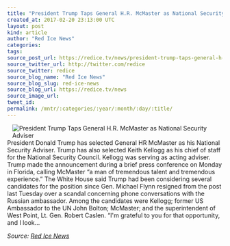 ```yaml
---
title: "President Trump Taps General H.R. McMaster as National Security Adviser"
created_at: 2017-02-20 23:13:00 UTC
layout: post
kind: article
author: "Red Ice News"
categories: 
tags: 
source_post_url: https://redice.tv/news/president-trump-taps-general-h-r-mcmaster-as-national-security-adviser
source_twitter_url: http://twitter.com/redice
source_twitter: redice
source_blog_name: "Red Ice News"
source_blog_slug: red-ice-news
source_blog_url: https://redice.tv/news
source_image_url: 
tweet_id:
permalink: /mntr/:categories/:year/:month/:day/:title/
---
```

<img align="left" hspace="12" alt="President Trump Taps General H.R. McMaster as National Security Adviser" src="https://rdice.net/a/c/n/17/02210007-mcmaster.9cd7b47f.jpg"> President Donald Trump has selected General HR McMaster as his National Security Adviser. Trump has also selected Keith Kellogg as his chief of staff for the National Security Council. Kellogg was serving as acting adviser. Trump made the announcement during a brief press conference on Monday in Florida, calling McMaster “a man of tremendous talent and tremendous experience.” The White House said Trump had been considering several candidates for the position since Gen. Michael Flynn resigned from the post last Tuesday over a scandal concerning phone conversations with the Russian ambassador. Among the candidates were Kellogg; former US Ambassador to the UN John Bolton; McMaster; and the superintendent of West Point, Lt. Gen. Robert Caslen. “I'm grateful to you for that opportunity, and I look&#8230;<div class="">
    <i>Source: <a href="https://redice.tv/news">Red Ice News</a></i>
</div>
